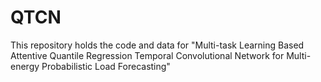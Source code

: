 # QTCN
This repository holds the code and data for "Multi-task Learning Based Attentive Quantile Regression Temporal Convolutional Network for Multi-energy Probabilistic Load Forecasting"
